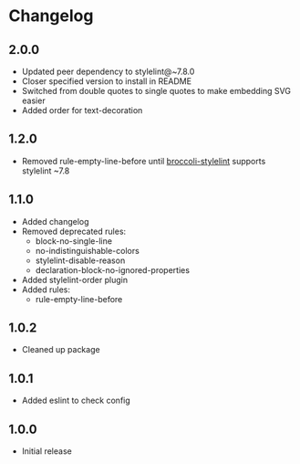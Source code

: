 # Changelog

## 2.0.0

- Updated peer dependency to stylelint@~7.8.0
- Closer specified version to install in README
- Switched from double quotes to single quotes to make embedding SVG easier
- Added order for text-decoration


## 1.2.0

- Removed rule-empty-line-before until [broccoli-stylelint](https://github.com/billybonks/broccoli-stylelint)
  supports stylelint ~7.8


## 1.1.0

- Added changelog
- Removed deprecated rules:
	- block-no-single-line
	- no-indistinguishable-colors
	- stylelint-disable-reason
	- declaration-block-no-ignored-properties
- Added stylelint-order plugin
- Added rules:
	- rule-empty-line-before


## 1.0.2

- Cleaned up package


## 1.0.1

- Added eslint to check config


## 1.0.0 

- Initial release

